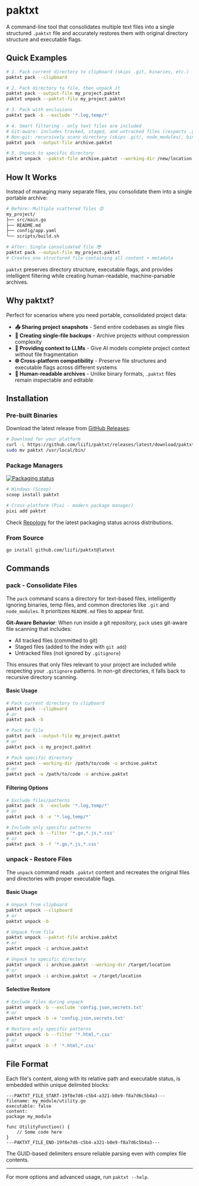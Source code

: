 # paktxt

A command-line tool that consolidates multiple text files into a single structured `.paktxt` file and accurately restores them with original directory structure and executable flags.

## Quick Examples

```bash
# 1. Pack current directory to clipboard (skips .git, binaries, etc.)
paktxt pack --clipboard

# 2. Pack directory to file, then unpack it
paktxt pack --output-file my_project.paktxt
paktxt unpack --paktxt-file my_project.paktxt

# 3. Pack with exclusions
paktxt pack -b --exclude '*.log,temp/*'

# 4. Smart filtering - only text files are included
# Git-aware: includes tracked, staged, and untracked files (respects .gitignore)
# Non-git: recursively scans directory (skips .git/, node_modules/, binaries, temp files)
paktxt pack --output-file archive.paktxt

# 5. Unpack to specific directory
paktxt unpack --paktxt-file archive.paktxt --working-dir /new/location
```

## How It Works

Instead of managing many separate files, you consolidate them into a single portable archive:

```bash
# Before: Multiple scattered files 😟
my_project/
├── src/main.go
├── README.md
├── config/app.yaml
└── scripts/build.sh

# After: Single consolidated file 😎
paktxt pack --output-file my_project.paktxt
# Creates one structured file containing all content + metadata
```

`paktxt` preserves directory structure, executable flags, and provides intelligent filtering while creating human-readable, machine-parsable archives.

## Why paktxt?

Perfect for scenarios where you need portable, consolidated project data:

- **📤 Sharing project snapshots** - Send entire codebases as single files
- **💾 Creating single-file backups** - Archive projects without compression complexity  
- **🤖 Providing context to LLMs** - Give AI models complete project context without file fragmentation
- **🌐 Cross-platform compatibility** - Preserve file structures and executable flags across different systems
- **📝 Human-readable archives** - Unlike binary formats, `.paktxt` files remain inspectable and editable

## Installation

### Pre-built Binaries

Download the latest release from [GitHub Releases](https://github.com/liifi/paktxt/releases):

```bash
# Download for your platform
curl -L https://github.com/liifi/paktxt/releases/latest/download/paktxt_linux_amd64.tar.gz | tar xz
sudo mv paktxt /usr/local/bin/
```

### Package Managers

[![Packaging status](https://repology.org/badge/vertical-allrepos/paktxt.svg)](https://repology.org/project/paktxt/versions)

```bash
# Windows (Scoop)
scoop install paktxt

# Cross-platform (Pixi - modern package manager)
pixi add paktxt
```

Check [Repology](https://repology.org/project/paktxt/versions) for the latest packaging status across distributions.

### From Source

```bash
go install github.com/liifi/paktxt@latest
```

## Commands

### pack - Consolidate Files

The `pack` command scans a directory for text-based files, intelligently ignoring binaries, temp files, and common directories like `.git` and `node_modules`. It prioritizes `README.md` files to appear first.

**Git-Aware Behavior**: When run inside a git repository, `pack` uses git-aware file scanning that includes:
- All tracked files (committed to git)
- Staged files (added to the index with `git add`)
- Untracked files (not ignored by `.gitignore`)

This ensures that only files relevant to your project are included while respecting your `.gitignore` patterns. In non-git directories, it falls back to recursive directory scanning.

#### Basic Usage

```bash
# Pack current directory to clipboard
paktxt pack --clipboard
# or
paktxt pack -b

# Pack to file
paktxt pack --output-file my_project.paktxt
# or  
paktxt pack -o my_project.paktxt

# Pack specific directory
paktxt pack --working-dir /path/to/code -o archive.paktxt
# or
paktxt pack -w /path/to/code -o archive.paktxt
```

#### Filtering Options

```bash
# Exclude files/patterns
paktxt pack -b --exclude '*.log,temp/*'
# or
paktxt pack -b -e '*.log,temp/*'

# Include only specific patterns
paktxt pack -b --filter '*.go,*.js,*.css'
# or
paktxt pack -b -f '*.go,*.js,*.css'
```

### unpack - Restore Files

The `unpack` command reads `.paktxt` content and recreates the original files and directories with proper executable flags.

#### Basic Usage

```bash
# Unpack from clipboard
paktxt unpack --clipboard
# or
paktxt unpack -b

# Unpack from file
paktxt unpack --paktxt-file archive.paktxt
# or
paktxt unpack -i archive.paktxt

# Unpack to specific directory
paktxt unpack -i archive.paktxt --working-dir /target/location
# or
paktxt unpack -i archive.paktxt -w /target/location
```

#### Selective Restore

```bash
# Exclude files during unpack
paktxt unpack -b --exclude 'config.json,secrets.txt'
# or
paktxt unpack -b -e 'config.json,secrets.txt'

# Restore only specific patterns
paktxt unpack -b --filter '*.html,*.css'
# or
paktxt unpack -b -f '*.html,*.css'
```

## File Format

Each file's content, along with its relative path and executable status, is embedded within unique delimited blocks:

```
---PAKTXT_FILE_START-19f8e7d6-c5b4-a321-b0e9-f8a7d6c5b4a3---
filename: my_module/utility.go
executable: false
content:
package my_module

func UtilityFunction() {
    // Some code here
}
---PAKTXT_FILE_END-19f8e7d6-c5b4-a321-b0e9-f8a7d6c5b4a3---
```

The GUID-based delimiters ensure reliable parsing even with complex file contents.

---

For more options and advanced usage, run `paktxt --help`.